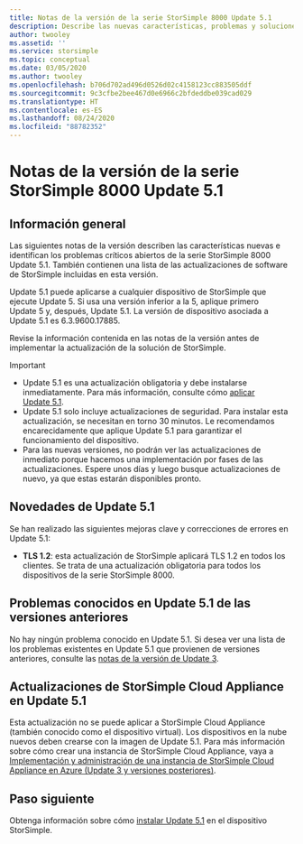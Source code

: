 ```yaml
---
title: Notas de la versión de la serie StorSimple 8000 Update 5.1
description: Describe las nuevas características, problemas y soluciones alternativas de la serie StorSimple 8000 Update 5.1.
author: twooley
ms.assetid: ''
ms.service: storsimple
ms.topic: conceptual
ms.date: 03/05/2020
ms.author: twooley
ms.openlocfilehash: b706d702ad496d0526d02c4158123cc883505ddf
ms.sourcegitcommit: 9c3cfbe2bee467d0e6966c2bfdeddbe039cad029
ms.translationtype: HT
ms.contentlocale: es-ES
ms.lasthandoff: 08/24/2020
ms.locfileid: "88782352"
---
```

# <a name="storsimple-8000-series-update-51-release-notes"></a>Notas de la versión de la serie StorSimple 8000 Update 5.1

## <a name="overview"></a>Información general

Las siguientes notas de la versión describen las características nuevas e identifican los problemas críticos abiertos de la serie StorSimple 8000 Update 5.1. También contienen una lista de las actualizaciones de software de StorSimple incluidas en esta versión.

Update 5.1 puede aplicarse a cualquier dispositivo de StorSimple que ejecute Update 5. Si usa una versión inferior a la 5, aplique primero Update 5 y, después, Update 5.1. La versión de dispositivo asociada a Update 5.1 es 6.3.9600.17885.

Revise la información contenida en las notas de la versión antes de implementar la actualización de la solución de StorSimple.

> [!IMPORTANT]
>
> * Update 5.1 es una actualización obligatoria y debe instalarse inmediatamente. Para más información, consulte cómo [aplicar Update 5.1](storsimple-8000-install-update-51.md).
> * Update 5.1 solo incluye actualizaciones de seguridad. Para instalar esta actualización, se necesitan en torno 30 minutos. Le recomendamos encarecidamente que aplique Update 5.1 para garantizar el funcionamiento del dispositivo.
> * Para las nuevas versiones, no podrán ver las actualizaciones de inmediato porque hacemos una implementación por fases de las actualizaciones. Espere unos días y luego busque actualizaciones de nuevo, ya que estas estarán disponibles pronto.

## <a name="whats-new-in-update-51"></a>Novedades de Update 5.1

Se han realizado las siguientes mejoras clave y correcciones de errores en Update 5.1:

* **TLS 1.2**: esta actualización de StorSimple aplicará TLS 1.2 en todos los clientes. Se trata de una actualización obligatoria para todos los dispositivos de la serie StorSimple 8000.

## <a name="known-issues-in-update-51-from-previous-releases"></a>Problemas conocidos en Update 5.1 de las versiones anteriores

No hay ningún problema conocido en Update 5.1. Si desea ver una lista de los problemas existentes en Update 5.1 que provienen de versiones anteriores, consulte las [notas de la versión de Update 3](storsimple-update3-release-notes.md#known-issues-in-update-3).

## <a name="storsimple-cloud-appliance-updates-in-update-51"></a>Actualizaciones de StorSimple Cloud Appliance en Update 5.1

Esta actualización no se puede aplicar a StorSimple Cloud Appliance (también conocido como el dispositivo virtual). Los dispositivos en la nube nuevos deben crearse con la imagen de Update 5.1. Para más información sobre cómo crear una instancia de StorSimple Cloud Appliance, vaya a [Implementación y administración de una instancia de StorSimple Cloud Appliance en Azure (Update 3 y versiones posteriores)](storsimple-8000-cloud-appliance-u2.md).

## <a name="next-step"></a>Paso siguiente

Obtenga información sobre cómo [instalar Update 5.1](storsimple-8000-install-update-51.md) en el dispositivo StorSimple.
